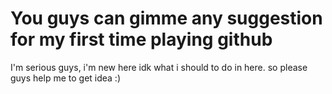 # You guys can gimme any suggestion for my first time playing github
I'm serious guys, i'm new here idk what i should to do in here. so please guys help me to get idea :)
